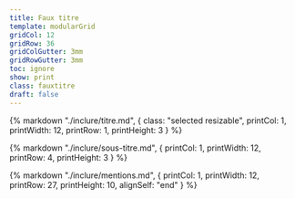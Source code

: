 ```yaml
---
title: Faux titre
template: modularGrid
gridCol: 12
gridRow: 36
gridColGutter: 3mm
gridRowGutter: 3mm
toc: ignore
show: print
class: fauxtitre
draft: false
---
```

{% markdown "./inclure/titre.md", { 
  class: "selected resizable",
  printCol: 1,
  printWidth: 12,
  printRow: 1,
  printHeight: 3
} %}

{% markdown "./inclure/sous-titre.md", { 
  printCol: 1,
  printWidth: 12,
  printRow: 4,
  printHeight: 3
} %}

{% markdown "./inclure/mentions.md", { 
  printCol: 1,
  printWidth: 12,
  printRow: 27,
  printHeight: 10,
  alignSelf: "end"
} %}